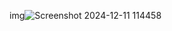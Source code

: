 img![Screenshot 2024-12-11 114458](https://github.com/user-attachments/assets/8a0daa6d-befb-4a31-9a01-0c8f70f62eea)
